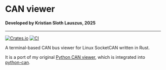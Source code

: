 # CAN viewer

#### Developed by Kristian Sloth Lauszus, 2025
_________
[![Crates.io](https://img.shields.io/crates/v/can-viewer-rs.svg)](https://crates.io/crates/can-viewer-rs)
[![CI](https://github.com/Lauszus/can-viewer-rs/actions/workflows/ci.yml/badge.svg)](https://github.com/Lauszus/can-viewer-rs/actions/workflows/ci.yml)

A terminal-based CAN bus viewer for Linux SocketCAN written in Rust.

It is a port of my original [Python CAN viewer](https://github.com/Lauszus/python_can_viewer), which is integrated into [python-can](https://github.com/hardbyte/python-can).

